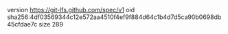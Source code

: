 version https://git-lfs.github.com/spec/v1
oid sha256:4df03569344c12e572aa4510f4ef9f884d64c1b4d7d5ca90b0698db45cfdae7c
size 289
